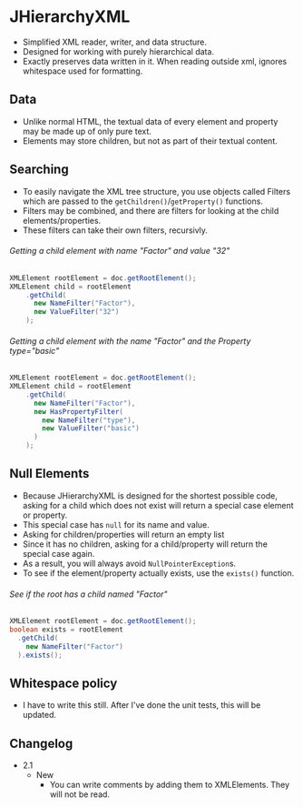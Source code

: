 # JHierarchyXML
* Simplified XML reader, writer, and data structure.
* Designed for working with purely hierarchical data.
* Exactly preserves data written in it. When reading outside xml, ignores whitespace used for formatting.

## Data
* Unlike normal HTML, the textual data of every element and property may be made up of only pure text.
* Elements may store children, but not as part of their textual content.

## Searching
* To easily navigate the XML tree structure, you use objects called Filters which are passed to the ```getChildren()```/```getProperty()``` functions.
* Filters may be combined, and there are filters for looking at the child elements/properties. 
* These filters can take their own filters, recursivly.

###### Getting a child element with name "Factor" and value "32"
```java
XMLElement rootElement = doc.getRootElement();
XMLElement child = rootElement
    .getChild(
      new NameFilter("Factor"),
      new ValueFilter("32")
    );
```

###### Getting a child element with the name "Factor" and the Property type="basic"
```java
XMLElement rootElement = doc.getRootElement();
XMLElement child = rootElement
    .getChild(
      new NameFilter("Factor"),
      new HasPropertyFilter(
        new NameFilter("type"),
        new ValueFilter("basic")
      )
    );
```

## Null Elements
* Because JHierarchyXML is designed for the shortest possible code, asking for a child which does not exist will return a special case element or property.
* This special case has ```null``` for its name and value.
* Asking for children/properties will return an empty list
* Since it has no children, asking for a child/property will return the special case again.
* As a result, you will always avoid ```NullPointerException```s.
* To see if the element/property actually exists, use the ```exists()``` function.

###### See if the root has a child named "Factor"
```java
XMLElement rootElement = doc.getRootElement();
boolean exists = rootElement
  .getChild(
    new NameFilter("Factor")
  ).exists();
```

## Whitespace policy
* I have to write this still. After I've done the unit tests, this will be updated.

## Changelog
 - 2.1
    - New
        - You can write comments by adding them to XMLElements. They will not be read.
